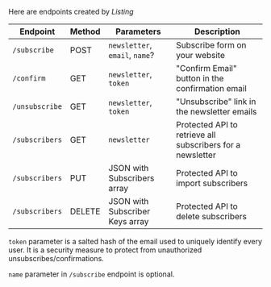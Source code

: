 Here are endpoints created by *Listing*

Endpoint | Method | Parameters | Description
--- | --- | --- | ---
`/subscribe` | POST | `newsletter`, `email`, `name`? | Subscribe form on your website
`/confirm` | GET | `newsletter`, `token` | "Confirm Email" button in the confirmation email
`/unsubscribe` | GET | `newsletter`, `token` | "Unsubscribe" link in the newsletter emails
`/subscribers` | GET | `newsletter` | Protected API to retrieve all subscribers for a newsletter
`/subscribers` | PUT | JSON with Subscribers array | Protected API to import subscribers
`/subscribers` | DELETE | JSON with Subscriber Keys array | Protected API to delete subscribers

`token` parameter is a salted hash of the email used to uniquely identify every user. It is a security measure to protect from unauthorized unsubscribes/confirmations.

`name` parameter in `/subscribe` endpoint is optional.
